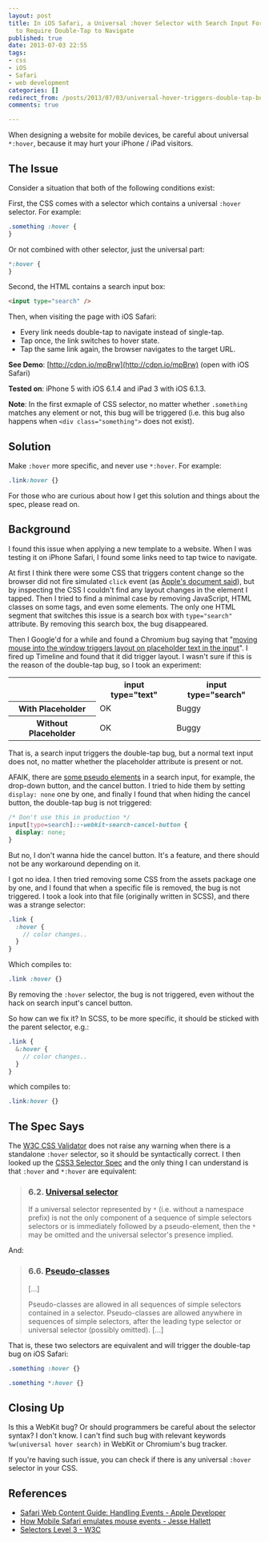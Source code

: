 ```yaml
---
layout: post
title: In iOS Safari, a Universal :hover Selector with Search Input Forces Every Link
  to Require Double-Tap to Navigate
published: true
date: 2013-07-03 22:55
tags:
- css
- iOS
- Safari
- web development
categories: []
redirect_from: /posts/2013/07/03/universal-hover-triggers-double-tap-bug-in-ios-safari
comments: true

---
```



When designing a website for mobile devices, be careful about universal `*:hover`, because it may hurt your iPhone / iPad visitors.

## The Issue

Consider a situation that both of the following conditions exist:

First, the CSS comes with a selector which contains a universal `:hover` selector. For example:

```css
.something :hover {
}
```

Or not combined with other selector, just the universal part:

```css
*:hover {
}
```

Second, the HTML contains a search input box:

```html
<input type="search" />
```

Then, when visiting the page with iOS Safari:

* Every link needs double-tap to navigate instead of single-tap.
* Tap once, the link switches to hover state.
* Tap the same link again, the browser navigates to the target URL.

**See Demo**: [http://cdpn.io/mpBrw](http://cdpn.io/mpBrw) (open with iOS Safari)

**Tested on**: iPhone 5 with iOS 6.1.4 and iPad 3 with iOS 6.1.3.

**Note**: In the first exmaple of CSS selector, no matter whether `.something` matches any element or not, this bug will be triggered (i.e. this bug also happens when `<div class="something">` does not exist).

## Solution

Make `:hover` more specific, and never use `*:hover`. For example:

```css
.link:hover {}
```

For those who are curious about how I get this solution and things about the spec, please read on.

<!-- more -->

## Background

I found this issue when applying a new template to a website. When I was testing it on iPhone Safari, I found some links need to tap twice to navigate.

At first I think there were some CSS that triggers content change so the browser did not fire simulated `click` event (as [Apple's document said](http://developer.apple.com/library/safari/#documentation/AppleApplications/Reference/SafariWebContent/HandlingEvents/HandlingEvents.html#//apple_ref/doc/uid/TP40006511-SW7)), but by inspecting the CSS I couldn't find any layout changes in the element I tapped. Then I tried to find a minimal case by removing JavaScript, HTML classes on some tags, and even some elements. The only one HTML segment that switches this issue is a search box with `type="search"` attribute. By removing this search box, the bug disappeared.

Then I Google'd for a while and found a Chromium bug saying that "[moving mouse into the window triggers layout on placeholder text in the input](https://code.google.com/p/chromium/issues/detail?id=246601)". I fired up Timeline and found that it did trigger layout. I wasn't sure if this is the reason of the double-tap bug, so I took an experiment:

<table>
  <tr>
    <th></th>
    <th>input type="text"</th>
    <th>input type="search"</th>
  </tr>

  <tr>
    <th>With Placeholder</th>
    <td>OK</td>
    <td>Buggy</td>
  </tr>

  <tr>
    <th>Without Placeholder</th>
    <td>OK</td>
    <td>Buggy</td>
  </tr>
</table>

That is, a search input triggers the double-tap bug, but a normal text input does not, no matter whether the placeholder attribute is present or not.

AFAIK, there are [some pseudo elements](http://css-tricks.com/webkit-html5-search-inputs/) in a search input, for example, the drop-down button, and the cancel button. I tried to hide them by setting `display: none` one by one, and finally I found that when hiding the cancel button, the double-tap bug is not triggered:

```css
/* Don't use this in production */
input[type=search]::-webkit-search-cancel-button {
  display: none;
}
```

But no, I don't wanna hide the cancel button. It's a feature, and there should not be any workaround depending on it.

I got no idea. I then tried removing some CSS from the assets package one by one, and I found that when a specific file is removed, the bug is not triggered. I took a look into that file (originally written in SCSS), and there was a strange selector:

```scss
.link {
  :hover {
    // color changes..
  }
}
```

Which compiles to:

```css
.link :hover {}
```

By removing the `:hover` selector, the bug is not triggered, even without the hack on search input's cancel button.

So how can we fix it? In SCSS, to be more specific, it should be sticked with the parent selector, e.g.:

```scss
.link {
  &:hover {
    // color changes..
  }
}
```

which compiles to:

```css
.link:hover {}
```

## The Spec Says

The [W3C CSS Validator](http://jigsaw.w3.org/css-validator/) does not raise any warning when there is a standalone `:hover` selector, so it should be syntactically correct. I then looked up the [CSS3 Selector Spec](http://www.w3.org/TR/css3-selectors) and the only thing I can understand is that `:hover` and `*:hover` are equivalent:

> ### 6.2. [Universal selector](http://www.w3.org/TR/css3-selectors/#universal-selector)
>
> If a universal selector represented by `*` (i.e. without a namespace prefix) is not the only component of a sequence of simple selectors selectors or is immediately followed by a pseudo-element, then the `*` may be omitted and the universal selector's presence implied.

And:

> ### 6.6. [Pseudo-classes](http://www.w3.org/TR/css3-selectors/#pseudo-classes)
>
> [...]
>
> Pseudo-classes are allowed in all sequences of simple selectors contained in a selector. Pseudo-classes are allowed anywhere in sequences of simple selectors, after the leading type selector or universal selector (possibly omitted). [...]


That is, these two selectors are equivalent and will trigger the double-tap bug on iOS Safari:

```css
.something :hover {}
```

```css
.something *:hover {}
```

## Closing Up

Is this a WebKit bug? Or should programmers be careful about the selector syntax? I don't know. I can't find such bug with relevant keywords `%w(universal hover search)` in WebKit or Chromium's bug tracker.

If you're having such issue, you can check if there is any universal `:hover` selector in your CSS.

## References

* [Safari Web Content Guide: Handling Events - Apple Developer](http://developer.apple.com/library/safari/#documentation/AppleApplications/Reference/SafariWebContent/HandlingEvents/HandlingEvents.html#//apple_ref/doc/uid/TP40006511-SW7)
* [How Mobile Safari emulates mouse events - Jesse Hallett](http://sitr.us/2011/07/28/how-mobile-safari-emulates-mouse-events.html)
* [Selectors Level 3 - W3C](http://www.w3.org/TR/css3-selectors/)
